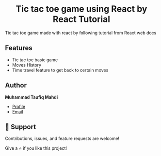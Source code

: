 <h1 align="center">Tic tac toe game using React by React Tutorial</h1>

<p>
Tic tac toe game made with react by following tutorial from React web docs
</p>

## Features

* Tic tac toe basic game
* Moves History
* Time travel feature to get back to certain moves

## Author

**Muhammad Taufiq Mahdi**

- [Profile](https://www.linkedin.com/in/mtaufiqmahdi/ "Muhammad Taufiq Mahdi")
- [Email](mailto:mtaufiqmahdi@yahoo.co.id?subject=Hi "Hi!")

## 🤝 Support

Contributions, issues, and feature requests are welcome!

Give a ⭐️ if you like this project!